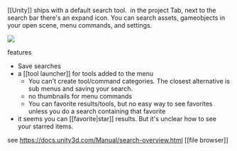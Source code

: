 [[Unity]] ships with a default search tool.  
in the project Tab, next to the search bar there's an expand icon.
You can search assets, gameobjects in your open scene,  menu commands, and settings.

![](https://docs.unity3d.com/uploads/Main/search-profile-package.png)

features
- Save searches
- a [[tool launcher]] for tools added to the menu
	- You can't create tool/command categories. The closest alternative is sub menus and saving your search.
	- no thumbnails for menu commands
	- You can favorite results/tools, but no easy way to see favorites unless you do a search containing that favorite
- it seems you can [[favorite|star]] results. But it's unclear how to see your starred items.

see https://docs.unity3d.com/Manual/search-overview.html
[[file browser]]